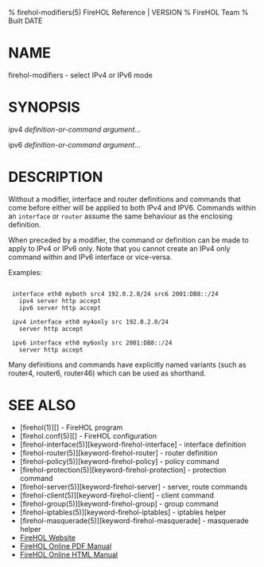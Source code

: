 % firehol-modifiers(5) FireHOL Reference | VERSION
% FireHOL Team
% Built DATE

# NAME

firehol-modifiers - select IPv4 or IPv6 mode
<!--
extra-manpage: firehol-ipv4.5
extra-manpage: firehol-ipv6.5
-->

# SYNOPSIS

ipv4 *definition-or-command* *argument*...

ipv6 *definition-or-command* *argument*...

# DESCRIPTION

Without a modifier, interface and router definitions and commands that
come before either will be applied to both IPv4 and IPV6. Commands
within an `interface` or `router` assume the same behaviour as the enclosing
definition.

When preceded by a modifier, the command or definition can be made to
apply to IPv4 or IPv6 only. Note that you cannot create an IPv4 only
command within and IPv6 interface or vice-versa.

Examples:

~~~~

 interface eth0 myboth src4 192.0.2.0/24 src6 2001:DB8::/24
   ipv4 server http accept
   ipv6 server http accept

 ipv4 interface eth0 my4only src 192.0.2.0/24
   server http accept

 ipv6 interface eth0 my6only src 2001:DB8::/24
   server http accept
~~~~

Many definitions and commands have explicitly named variants (such as
router4, router6, router46) which can be used as shorthand.

# SEE ALSO

* [firehol(1)][] - FireHOL program
* [firehol.conf(5)][] - FireHOL configuration
* [firehol-interface(5)][keyword-firehol-interface] - interface definition
* [firehol-router(5)][keyword-firehol-router] - router definition
* [firehol-policy(5)][keyword-firehol-policy] - policy command
* [firehol-protection(5)][keyword-firehol-protection] - protection command
* [firehol-server(5)][keyword-firehol-server] - server, route commands
* [firehol-client(5)][keyword-firehol-client] - client command
* [firehol-group(5)][keyword-firehol-group] - group command
* [firehol-iptables(5)][keyword-firehol-iptables] - iptables helper
* [firehol-masquerade(5)][keyword-firehol-masquerade] - masquerade helper
* [FireHOL Website](http://firehol.org/)
* [FireHOL Online PDF Manual](http://firehol.org/firehol-manual.pdf)
* [FireHOL Online HTML Manual](http://firehol.org/manual)
